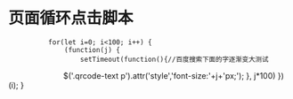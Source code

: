 # 页面循环点击脚本 #

              for(let i=0; i<100; i++) {
                  (function(j) {
                      setTimeout(function(){//百度搜索下面的字逐渐变大测试
                          $('.qrcode-text p').attr('style','font-size:'+j+'px;');
                      }, j*100)
                  })(i);
              }
